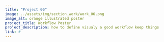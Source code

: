 ```yaml
---
title: "Project 06"
image: ../assets/img/section_work/work_06.png
image_alt: orange illustrated poster
project_title: Workflow Poster
project_description: how to define visualy a good workflow keep things linear, organized, step by&nbsp;step.
link: #
---
```

